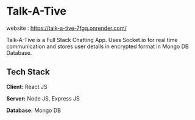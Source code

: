 
# Talk-A-Tive

website : https://talk-a-tive-7fgq.onrender.com/

Talk-A-Tive is a Full Stack Chatting App.
Uses Socket.io for real time communication and stores user details in encrypted format in Mongo DB Database.
## Tech Stack

**Client:** React JS

**Server:** Node JS, Express JS

**Database:** Mongo DB
  


  
